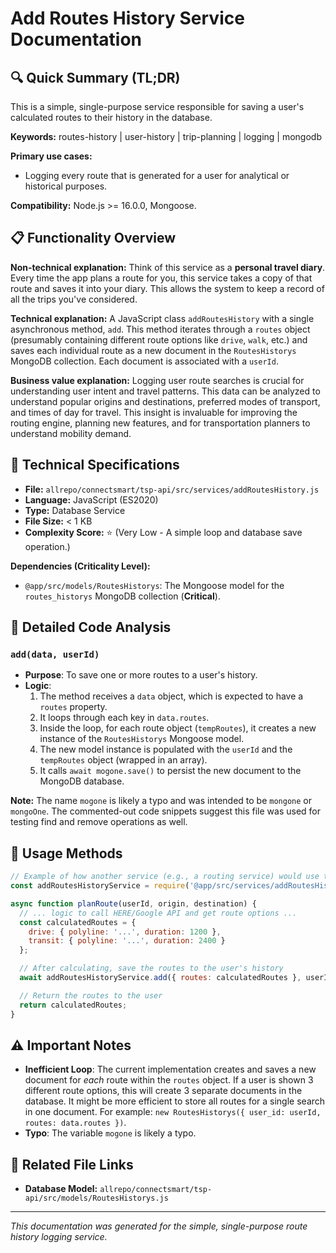 # Add Routes History Service Documentation

## 🔍 Quick Summary (TL;DR)
This is a simple, single-purpose service responsible for saving a user's calculated routes to their history in the database.

**Keywords:** routes-history | user-history | trip-planning | logging | mongodb

**Primary use cases:** 
- Logging every route that is generated for a user for analytical or historical purposes.

**Compatibility:** Node.js >= 16.0.0, Mongoose.

## 📋 Functionality Overview

**Non-technical explanation:** 
Think of this service as a **personal travel diary**. Every time the app plans a route for you, this service takes a copy of that route and saves it into your diary. This allows the system to keep a record of all the trips you've considered.

**Technical explanation:** 
A JavaScript class `addRoutesHistory` with a single asynchronous method, `add`. This method iterates through a `routes` object (presumably containing different route options like `drive`, `walk`, etc.) and saves each individual route as a new document in the `RoutesHistorys` MongoDB collection. Each document is associated with a `userId`.

**Business value explanation:**
Logging user route searches is crucial for understanding user intent and travel patterns. This data can be analyzed to understand popular origins and destinations, preferred modes of transport, and times of day for travel. This insight is invaluable for improving the routing engine, planning new features, and for transportation planners to understand mobility demand.

## 🔧 Technical Specifications

- **File:** `allrepo/connectsmart/tsp-api/src/services/addRoutesHistory.js`
- **Language:** JavaScript (ES2020)
- **Type:** Database Service
- **File Size:** < 1 KB
- **Complexity Score:** ⭐ (Very Low - A simple loop and database save operation.)

**Dependencies (Criticality Level):**
- `@app/src/models/RoutesHistorys`: The Mongoose model for the `routes_historys` MongoDB collection (**Critical**).

## 📝 Detailed Code Analysis

### `add(data, userId)`
- **Purpose**: To save one or more routes to a user's history.
- **Logic**:
    1. The method receives a `data` object, which is expected to have a `routes` property.
    2. It loops through each key in `data.routes`.
    3. Inside the loop, for each route object (`tempRoutes`), it creates a new instance of the `RoutesHistorys` Mongoose model.
    4. The new model instance is populated with the `userId` and the `tempRoutes` object (wrapped in an array).
    5. It calls `await mogone.save()` to persist the new document to the MongoDB database.

**Note:** The name `mogone` is likely a typo and was intended to be `mongone` or `mongoOne`. The commented-out code snippets suggest this file was used for testing find and remove operations as well.

## 🚀 Usage Methods

```javascript
// Example of how another service (e.g., a routing service) would use this
const addRoutesHistoryService = require('@app/src/services/addRoutesHistory');

async function planRoute(userId, origin, destination) {
  // ... logic to call HERE/Google API and get route options ...
  const calculatedRoutes = {
    drive: { polyline: '...', duration: 1200 },
    transit: { polyline: '...', duration: 2400 }
  };

  // After calculating, save the routes to the user's history
  await addRoutesHistoryService.add({ routes: calculatedRoutes }, userId);

  // Return the routes to the user
  return calculatedRoutes;
}
```

## ⚠️ Important Notes
- **Inefficient Loop**: The current implementation creates and saves a new document for *each* route within the `routes` object. If a user is shown 3 different route options, this will create 3 separate documents in the database. It might be more efficient to store all routes for a single search in one document. For example: `new RoutesHistorys({ user_id: userId, routes: data.routes })`.
- **Typo**: The variable `mogone` is likely a typo.

## 🔗 Related File Links
- **Database Model:** `allrepo/connectsmart/tsp-api/src/models/RoutesHistorys.js`

---
*This documentation was generated for the simple, single-purpose route history logging service.* 